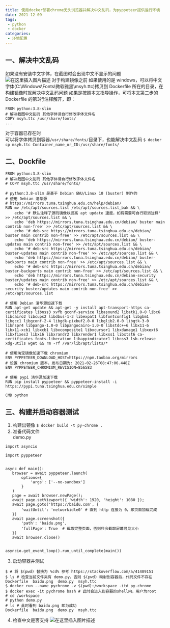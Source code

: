 ```yaml
---
title: 使用docker部署chrome无头浏览器并解决中文乱码，为pyppeteer提供运行环境
date: 2021-12-09
tags:
 - python
 - docker
categories:
 - 环境配置
---
```

## 一、解决中文乱码

如果没有安装中文字体，在截图时会出现中文不显示的问题
![在这里插入图片描述](https://img-blog.csdnimg.cn/20210427113842913.png?x-oss-process=image/watermark,type_ZmFuZ3poZW5naGVpdGk,shadow_10,text_aHR0cHM6Ly9ibG9nLmNzZG4ubmV0L0RvbmdHZUdlMjE0,size_16,color_FFFFFF,t_70)
对于构建镜像之前
如果使用的是 windows，可以将中文字体(C:\Windows\Fonts\微软雅黑\msyh.ttc)拷贝到 Dockerfile 所在的目录，在构建镜像时就解决中文乱码问题
如果是按照本文指导操作，可将本文第二步的 Dockerfile 的第3行注释解开，即：
```
FROM python:3.8-slim
# 解决截图中文乱码 其他字体请自行修改字体文件名
COPY msyh.ttc /usr/share/fonts/ 
...

```
对于容器已存在时  
可以将字体拷贝到容器`/usr/share/fonts/`目录下，也能解决中文乱码
`$ docker cp msyh.ttc Container_name_or_ID:/usr/share/fonts/`
## 二、Dockfile
```
FROM python:3.8-slim
# 解决截图中文乱码 其他字体请自行修改字体文件名
# COPY msyh.ttc /usr/share/fonts/ 

# python:3.8-slim 是基于 Debian GNU/Linux 10 (buster) 制作的
# 使用 Debian 清华源
# https://mirrors.tuna.tsinghua.edu.cn/help/debian/
RUN mv /etc/apt/sources.list /etc/apt/sources.list_bak && \
    echo '# 默认注释了源码镜像以提高 apt update 速度，如有需要可自行取消注释' >> /etc/apt/sources.list && \
    echo 'deb https://mirrors.tuna.tsinghua.edu.cn/debian/ buster main contrib non-free' >> /etc/apt/sources.list && \
    echo '# deb-src https://mirrors.tuna.tsinghua.edu.cn/debian/ buster main contrib non-free' >> /etc/apt/sources.list && \
    echo 'deb https://mirrors.tuna.tsinghua.edu.cn/debian/ buster-updates main contrib non-free' >> /etc/apt/sources.list && \
    echo '# deb-src https://mirrors.tuna.tsinghua.edu.cn/debian/ buster-updates main contrib non-free' >> /etc/apt/sources.list && \
    echo 'deb https://mirrors.tuna.tsinghua.edu.cn/debian/ buster-backports main contrib non-free' >> /etc/apt/sources.list && \
    echo '# deb-src https://mirrors.tuna.tsinghua.edu.cn/debian/ buster-backports main contrib non-free' >> /etc/apt/sources.list && \
    echo 'deb https://mirrors.tuna.tsinghua.edu.cn/debian-security buster/updates main contrib non-free' >> /etc/apt/sources.list && \
    echo '# deb-src https://mirrors.tuna.tsinghua.edu.cn/debian-security buster/updates main contrib non-free' >> /etc/apt/sources.list

# 使用 Debian 清华源加速下载
RUN apt-get update && apt-get -y install apt-transport-https ca-certificates libnss3 xvfb gconf-service libasound2 libatk1.0-0 libc6 libcairo2 libcups2 libdbus-1-3 libexpat1 libfontconfig1 libgbm1 libgcc1 libgconf-2-4 libgdk-pixbuf2.0-0 libglib2.0-0 libgtk-3-0 libnspr4 libpango-1.0-0 libpangocairo-1.0-0 libstdc++6 libx11-6 libx11-xcb1 libxcb1 libxcomposite1 libxcursor1 libxdamage1 libxext6 libxfixes3 libxi6 libxrandr2 libxrender1 libxss1 libxtst6 ca-certificates fonts-liberation libappindicator1 libnss3 lsb-release xdg-utils wget && rm -rf /var/lib/apt/lists/*

# 使用淘宝镜像加速下载 chromium
ENV PYPPETEER_DOWNLOAD_HOST=https://npm.taobao.org/mirrors
# 设置 chromium 版本，发布日期为: 2021-02-26T08:47:06.448Z
ENV PYPPETEER_CHROMIUM_REVISION=856583

# 使用 pypi 清华源加速下载
RUN pip install pyppeteer && pyppeteer-install -i https://pypi.tuna.tsinghua.edu.cn/simple

CMD python
```
## 三、构建并启动容器测试

1.  构建出镜像
`$ docker build -t py-chrome .` 
2. 准备代码文件  
demo.py
 ```
 import asyncio

import pyppeteer


async def main():
    browser = await pyppeteer.launch(
        options={
            'args': ['--no-sandbox']
        }
    )
    page = await browser.newPage();
    await page.setViewport({ 'width': 1920, 'height': 1080 });
    await page.goto('https://baidu.com', {
        'waitUntil': 'networkidle0' # 直到 http 连接为 0，即页面加载完成
    })
    await page.screenshot({
        'path': 'baidu.png',
        'fullPage': True  # 截取完整页面，否则只会截取屏幕可见大小
    })
    await browser.close()


asyncio.get_event_loop().run_until_complete(main())

```
3. 启动容器并测试
```$ # 如果是使用 Windows 的 cmd
$ # 将 $(pwd) 替换为 %cd% 参考 https://stackoverflow.com/a/41489151
$ ls # 检查当前文件夹有 demo.py，否则 $(pwd) 映射到容器后，代码文件不存在
Dockerfile  baidu.png  demo.py	msyh.ttc
$ docker run --name pychrome -v $(pwd):/workspace -itd py-chrome
$ docker exec -it pychrome bash # 此时会进入到容器的shell内，用户为root
# cd /workspace
# python demo.py
# ls # 此时看到 baidu.png 即为成功
Dockerfile  baidu.png  demo.py	msyh.ttc
```
4. 检查中文是否支持
![在这里插入图片描述](https://img-blog.csdnimg.cn/20210427132435496.png?x-oss-process=image/watermark,type_ZmFuZ3poZW5naGVpdGk,shadow_10,text_aHR0cHM6Ly9ibG9nLmNzZG4ubmV0L0RvbmdHZUdlMjE0,size_16,color_FFFFFF,t_70)